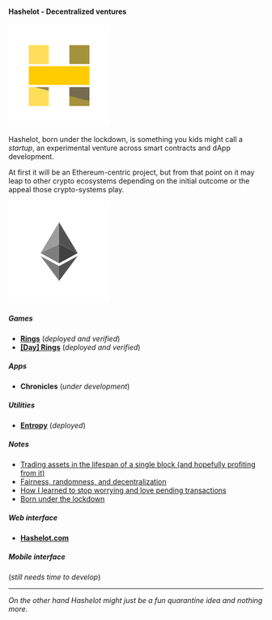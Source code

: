 #### Hashelot - Decentralized ventures

![Hash me like one of your french blocks.](/images/hashelot_wbg.png)

Hashelot, born under the lockdown, is something you kids might call a *startup*, an experimental venture across smart contracts and dApp development.

At first it will be an Ethereum-centric project, but from that point on it may leap to other crypto ecosystems depending on the initial outcome or the appeal those crypto-systems play.

![I think I might have sharded!](/images/hashelot_ethereum_wbg.png)

##### Games
- [**Rings**](/games/ethereum/rings) (*deployed and verified*)
- [**[Day] Rings**](/games/ethereum/dayrings) (*deployed and verified*)

##### Apps
- **Chronicles** (*under development*)

##### Utilities
- [**Entropy**](/utilities/ethereum/entropy) (*deployed*)

##### Notes
- [Trading assets in the lifespan of a single block (and hopefully profiting from it)](https://hashelot.com/notes/flash-arbitrage/)
- [Fairness, randomness, and decentralization](https://www.hashelot.com/notes/fairness-randomness/)
- [How I learned to stop worrying and love pending transactions](https://www.hashelot.com/notes/pending-messages/)
- [Born under the lockdown](https://www.hashelot.com/notes/born-under-the-lockdown/index.html)

##### Web interface
- [**Hashelot.com**](https://www.hashelot.com)

##### Mobile interface
(*still needs time to develop*)

---
*On the other hand Hashelot might just be a fun quarantine idea and nothing more*.
